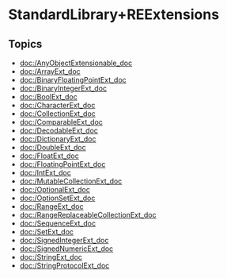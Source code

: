 # StandardLibrary+REExtensions

## Topics

- <doc:/AnyObjectExtensionable_doc>
- <doc:/ArrayExt_doc>
- <doc:/BinaryFloatingPointExt_doc>
- <doc:/BinaryIntegerExt_doc>
- <doc:/BoolExt_doc>
- <doc:/CharacterExt_doc>
- <doc:/CollectionExt_doc>
- <doc:/ComparableExt_doc>
- <doc:/DecodableExt_doc>
- <doc:/DictionaryExt_doc>
- <doc:/DoubleExt_doc>
- <doc:/FloatExt_doc>
- <doc:/FloatingPointExt_doc>
- <doc:/IntExt_doc>
- <doc:/MutableCollectionExt_doc>
- <doc:/OptionalExt_doc>
- <doc:/OptionSetExt_doc>
- <doc:/RangeExt_doc>
- <doc:/RangeReplaceableCollectionExt_doc>
- <doc:/SequenceExt_doc>
- <doc:/SetExt_doc>
- <doc:/SignedIntegerExt_doc>
- <doc:/SignedNumericExt_doc>
- <doc:/StringExt_doc>
- <doc:/StringProtocolExt_doc>

